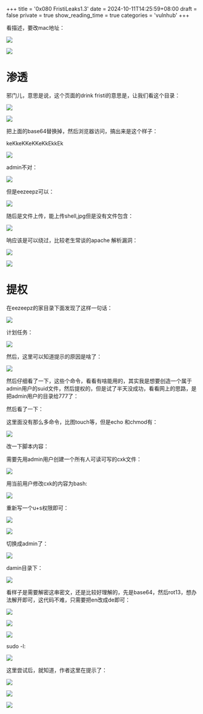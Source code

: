 +++
title = '0x080 FristiLeaks1.3'
date = 2024-10-11T14:25:59+08:00
draft = false
private = true
show_reading_time = true
categories = 'vulnhub'
+++



看描述，要改mac地址：

![](/vulnhub_img/WEBRESOURCE7cbcb733e1b1ee42b8d53ada55ff0c14image.png)

![](/vulnhub_img/WEBRESOURCE22cdc31d77af424071b51844e6dc9141image.png)

# 渗透

邪门儿，意思是说，这个页面的drink fristi的意思是，让我们看这个目录：

![](/vulnhub_img/WEBRESOURCE65c8ce50c1eab3d9279d86dbc8b47767image.png)

![](/vulnhub_img/WEBRESOURCE00711889079ee7e4c9741a0adee9e51dimage.png)

把上面的base64替换掉，然后浏览器访问，搞出来是这个样子：

keKkeKKeKKeKkEkkEk

![](/vulnhub_img/WEBRESOURCEc79b22f8f077ee98fb42f631fa0e7dd0image.png)

admin不对：

![](/vulnhub_img/WEBRESOURCE98303ddf7e04a91fc86195d5f496e617image.png)

但是eezeepz可以：

![](/vulnhub_img/WEBRESOURCE0675063cfe06ab5933de6b18d090b2b1image.png)

随后是文件上传，能上传shell,jpg但是没有文件包含：

![](/vulnhub_img/WEBRESOURCE4b9331c91a97b1f942286d5515ecaac2image.png)

呐应该是可以绕过，比较老生常谈的apache 解析漏洞：

![](/vulnhub_img/WEBRESOURCEfddf28994a9b7122fe89c05508bac2f2image.png)

![](/vulnhub_img/WEBRESOURCE46dd7f085d3897b40b7f572a1251f847image.png)

# 提权

在eezeepz的家目录下面发现了这样一句话：

![](/vulnhub_img/WEBRESOURCEa068681661dd102587820abb194a3520image.png)

计划任务：

![](/vulnhub_img/WEBRESOURCE9c40374329eefd3c82252362bc537fa6image.png)

然后，这里可以知道提示的原因是啥了：

![](/vulnhub_img/WEBRESOURCEa81f153d8cbee3660747b9236e5905c2image.png)

然后仔细看了一下，这些个命令，看看有啥能用的，其实我是想要创造一个属于admin用户的suid文件，然后提权的，但是试了半天没成功，看看网上的思路，是把admin用户的目录给777了：

然后看了一下：

这里面没有那么多命令，比图touch等，但是echo 和chmod有：

![](/vulnhub_img/WEBRESOURCEc3d83a01ccb4ac445f78281e18dba99eimage.png)

改一下脚本内容：

需要先用admin用户创建一个所有人可读可写的cxk文件：

![](/vulnhub_img/WEBRESOURCE67ad04eea8620e72fc19b6969f6e9af3image.png)

用当前用户修改cxk的内容为bash:

![](/vulnhub_img/WEBRESOURCEc9afa68897e0499c8a70f58b0675c429image.png)

重新写一个u+s权限即可：

![](/vulnhub_img/WEBRESOURCEedd0bb03c921141f29f1c0fc7a04503aimage.png)

![](/vulnhub_img/WEBRESOURCEec93b43361685d7037a470fab09917c8image.png)

切换成admin了：

![](/vulnhub_img/WEBRESOURCE139b4ee36b30b18f65bd8348a0cb57e5image.png)

damin目录下：

![](/vulnhub_img/WEBRESOURCE3b7ca5dc3c6e8d5320933e91933ac112image.png)

看样子是需要解密这串密文，还是比较好理解的，先是base64，然后rot13，想办法解开即可，这代码不难，只需要把en改成de即可：

![](/vulnhub_img/WEBRESOURCE0bad58714866f72484684c3d959306aeimage.png)

![](/vulnhub_img/WEBRESOURCEe8915ff60022cc426fb81603a61d2aa7image.png)

![](/vulnhub_img/WEBRESOURCEe9032ac27a5f80d87422861a93e1bf38image.png)

sudo -l:

![](/vulnhub_img/WEBRESOURCEc85f58a2e71f9b073d61af3e869c124bimage.png)

这里尝试后，就知道，作者这里在提示了：

![](/vulnhub_img/WEBRESOURCE62c480efd0cfd3d75a81fc8f79e4b16aimage.png)

![](/vulnhub_img/WEBRESOURCEc6dd12379b98b952cce136f9aed5f987image.png)

![](/vulnhub_img/WEBRESOURCE4ed9ab3397631744875e7ae63b37ab83image.png)